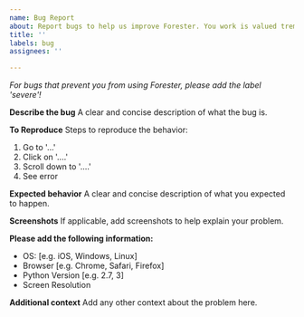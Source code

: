 ```yaml
---
name: Bug Report
about: Report bugs to help us improve Forester. You work is valued tremendously!
title: ''
labels: bug
assignees: ''

---
```


_For bugs that prevent you from using Forester, please add the label 'severe'!_

**Describe the bug**
A clear and concise description of what the bug is.

**To Reproduce**
Steps to reproduce the behavior:
1. Go to '...'
2. Click on '....'
3. Scroll down to '....'
4. See error

**Expected behavior**
A clear and concise description of what you expected to happen.

**Screenshots**
If applicable, add screenshots to help explain your problem.

**Please add the following information:**
 - OS: [e.g. iOS, Windows, Linux]
 - Browser [e.g. Chrome, Safari, Firefox]
 - Python Version [e.g. 2.7, 3]
 - Screen Resolution

**Additional context**
Add any other context about the problem here.
